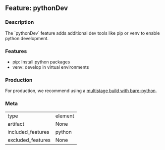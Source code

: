 ## Feature: pythonDev
### Description
<website-feature>
The `pythonDev` feature adds additional dev tools like pip or venv to enable python development.
</website-feature>

### Features
- pip: Install python packages
- venv: develop in virtual environments

### Production
For production, we recommend using a [multistage build with bare-python](https://github.com/gardenlinux/gardenlinux/blob/main/docs/01_developers/bare_container.md#adding-dependencies).

### Meta
|||
|---|---|
|type|element|
|artifact|None|
|included_features|python|
|excluded_features|None|
